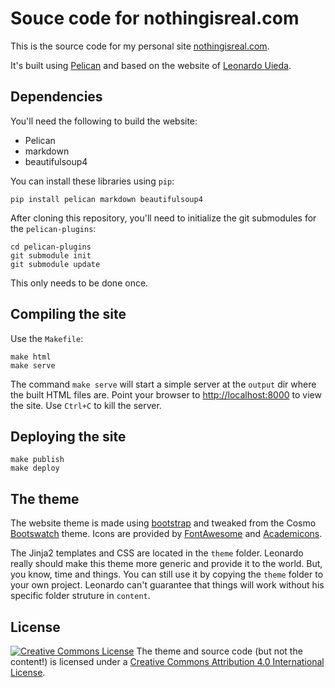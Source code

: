 # Souce code for nothingisreal.com

This is the source code for my personal site
[nothingisreal.com](http://www.nothingisreal.com).

It's built using [Pelican](http://getpelican.com/) and based on the website of [Leonardo Uieda](https://github.com/leouieda/website-pelican).

## Dependencies

You'll need the following to build the website:

* Pelican
* markdown
* beautifulsoup4

You can install these libraries using `pip`:

    pip install pelican markdown beautifulsoup4

After cloning this repository, you'll need to initialize the git submodules
for the `pelican-plugins`:

    cd pelican-plugins
    git submodule init
    git submodule update

This only needs to be done once.

## Compiling the site

Use the `Makefile`:

    make html
    make serve

The command `make serve` will start a simple server at the `output` dir
where the built HTML files are.
Point your browser to [http://localhost:8000](http://localhost:8000)
to view the site.
Use `Ctrl+C` to kill the server.

## Deploying the site

    make publish
    make deploy

## The theme

The website theme is made using [bootstrap](http://getbootstrap.com/)
and tweaked from the Cosmo [Bootswatch](http://bootswatch.com/) theme.
Icons are provided by [FontAwesome](http://fontawesome.io/) and
[Academicons](http://jpswalsh.github.io/academicons/).

The Jinja2 templates and CSS are located in the `theme` folder.
Leonardo really should make this theme more generic and provide it to the world.
But, you know, time and things.
You can still use it by copying the `theme` folder to your own project.
Leonardo can't guarantee that things will work without his specific folder struture in
`content`.

<!--
## Adding an article/talk/course/software

The papers, talks, courses and software entries are basically blog posts, each
in a different category.
Categories are defined as folders in `content`.
Each entry gets it's own `.md` file.
The site theme takes a lot of extra metadata in the post to make the "Info"
section of each entry.

To add a new entry, create the `.md` file in the corresponding category.

## Metadata for entries

### Papers

Required:

    title: Geophysical tutorial: Euler deconvolution of potential-field data
    date: 01-04-2014
    slug: paper-tle-euler-tutorial-2014
    author: Uieda, L., V. C. Oliveira Jr, and V. C. F. Barbosa
    journal: The Leading Edge
    citation: Uieda, L., V. C. Oliveira Jr, and V. C. F. Barbosa (2014), Geophysical tutorial: Euler deconvolution of potential-field data, The Leading Edge, 33(4), 448-450, doi:10.1190/tle33040448.1

Note that `citation` has to be in a single line.

Optional:

    repository: pinga-lab/paper-tle-euler-tutorial
    doi: 10.1190/tle33040448.1
    supplement: 10.6084/m9.figshare.923450
    thumbnail: images/thumb/paper-tle-euler-tutorial-2014.png
    pdf: paper-tle.pdf
    tags: OA, review

The `tags` metadata has special entries: `OA` and `review`.
An entry with the `OA` tag will be marked as open-acess.
Setting the `review` tag will mark the entry as under peer-review
(unpublished).

The PDF file should be provided in the `content/pdf` folder.

### Talks

Required:

    title: Use of the "shape-of-anomaly" data misfit in 3D inversion by planting anomalous densities
    author: Uieda, L., and V. C. F. Barbosa
    slug: seg2012
    date: 01-11-2012
    type: oral
    event: SEG Annual Meeting

`type` can be either `oral` or `poster`.

Optional:

    tags: expanded
    pdf: seg-2012.pdf
    repository: leouieda/seg2012
    slides: 10.6084/m9.figshare.156864
    poster: 10.6084/m9.figshare.1089987
    doi: 10.1190/segam2012-0383.1
    thumbnail: images/thumb/seg2012.png
    citation: Uieda, L., and V. C. F. Barbosa (2012), Use of the "shape-of-anomaly" data misfit in 3D inversion by planting anomalous densities, SEG Technical Program Expanded Abstracts, pp. 1-6, doi:10.1190/segam2012-0383.1

If `tags` has the word `expanded`, will place an info alert saying that there
is an expanded abstract or short paper available with this entry.
-->

## License

[![Creative Commons
License](https://i.creativecommons.org/l/by/4.0/88x31.png)](http://creativecommons.org/licenses/by/4.0/)
The theme and source code (but not the content!) is licensed under a
[Creative Commons Attribution 4.0 International
License](http://creativecommons.org/licenses/by/4.0/).
